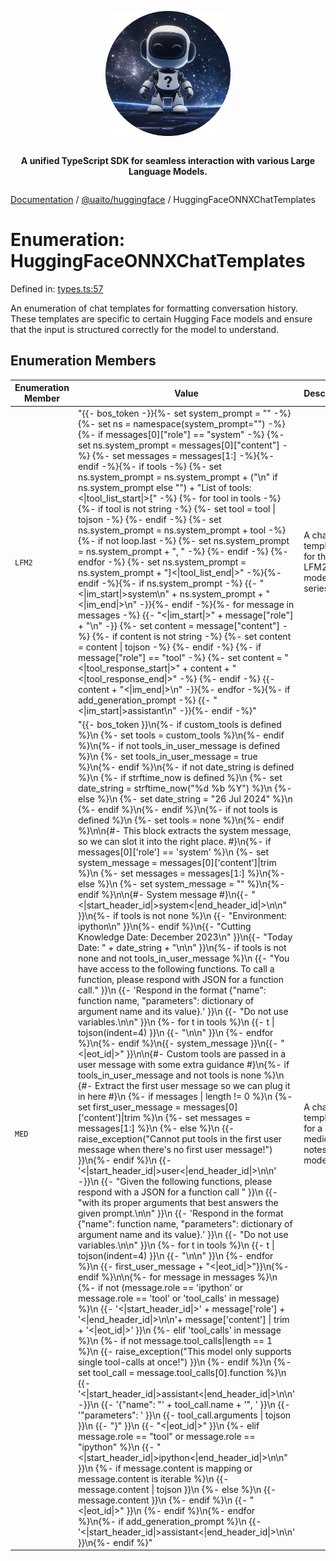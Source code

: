 <div style="display:flex; flex-direction:column; align-items:center;">
<p align="center">
  <img src="../UAITO.png" alt="UAITO Logo" width="200"/>
</p>

<p align="center">
  <strong>A unified TypeScript SDK for seamless interaction with various Large Language Models.</strong>
</p>
</div>

[Documentation](README.md) / [@uaito/huggingface](@uaito.huggingface.md) / HuggingFaceONNXChatTemplates

# Enumeration: HuggingFaceONNXChatTemplates

Defined in: [types.ts:57](https://github.com/elribonazo/uaito/blob/e0747004e756945db95e651c1acbbc56d72b8bba/packages/huggingFace/src/types.ts#L57)

An enumeration of chat templates for formatting conversation history.
These templates are specific to certain Hugging Face models and ensure that
the input is structured correctly for the model to understand.

## Enumeration Members

| Enumeration Member | Value | Description | Defined in |
| ------ | ------ | ------ | ------ |
| <a id="lfm2"></a> `LFM2` | "\{\{- bos\_token -\}\}\{%- set system\_prompt = \"\" -%\}\{%- set ns = namespace(system\_prompt=\"\") -%\}\{%- if messages\[0\]\[\"role\"\] == \"system\" -%\} \{%- set ns.system\_prompt = messages\[0\]\[\"content\"\] -%\} \{%- set messages = messages\[1:\] -%\}\{%- endif -%\}\{%- if tools -%\} \{%- set ns.system\_prompt = ns.system\_prompt + (\"\n\" if ns.system\_prompt else \"\") + \"List of tools: \<\|tool\_list\_start\|\>\[\" -%\} \{%- for tool in tools -%\} \{%- if tool is not string -%\} \{%- set tool = tool \| tojson -%\} \{%- endif -%\} \{%- set ns.system\_prompt = ns.system\_prompt + tool -%\} \{%- if not loop.last -%\} \{%- set ns.system\_prompt = ns.system\_prompt + \", \" -%\} \{%- endif -%\} \{%- endfor -%\} \{%- set ns.system\_prompt = ns.system\_prompt + \"\]\<\|tool\_list\_end\|\>\" -%\}\{%- endif -%\}\{%- if ns.system\_prompt -%\} \{\{- \"\<\|im\_start\|\>system\n\" + ns.system\_prompt + \"\<\|im\_end\|\>\n\" -\}\}\{%- endif -%\}\{%- for message in messages -%\} \{\{- \"\<\|im\_start\|\>\" + message\[\"role\"\] + \"\n\" -\}\} \{%- set content = message\[\"content\"\] -%\} \{%- if content is not string -%\} \{%- set content = content \| tojson -%\} \{%- endif -%\} \{%- if message\[\"role\"\] == \"tool\" -%\} \{%- set content = \"\<\|tool\_response\_start\|\>\" + content + \"\<\|tool\_response\_end\|\>\" -%\} \{%- endif -%\} \{\{- content + \"\<\|im\_end\|\>\n\" -\}\}\{%- endfor -%\}\{%- if add\_generation\_prompt -%\} \{\{- \"\<\|im\_start\|\>assistant\n\" -\}\}\{%- endif -%\}" | A chat template for the LFM2 model series. | [types.ts:61](https://github.com/elribonazo/uaito/blob/e0747004e756945db95e651c1acbbc56d72b8bba/packages/huggingFace/src/types.ts#L61) |
| <a id="med"></a> `MED` | "\{\{- bos\_token \}\}\n\{%- if custom\_tools is defined %\}\n \{%- set tools = custom\_tools %\}\n\{%- endif %\}\n\{%- if not tools\_in\_user\_message is defined %\}\n \{%- set tools\_in\_user\_message = true %\}\n\{%- endif %\}\n\{%- if not date\_string is defined %\}\n \{%- if strftime\_now is defined %\}\n \{%- set date\_string = strftime\_now(\"%d %b %Y\") %\}\n \{%- else %\}\n \{%- set date\_string = \"26 Jul 2024\" %\}\n \{%- endif %\}\n\{%- endif %\}\n\{%- if not tools is defined %\}\n \{%- set tools = none %\}\n\{%- endif %\}\n\n\{#- This block extracts the system message, so we can slot it into the right place. #\}\n\{%- if messages\[0\]\['role'\] == 'system' %\}\n \{%- set system\_message = messages\[0\]\['content'\]\|trim %\}\n \{%- set messages = messages\[1:\] %\}\n\{%- else %\}\n \{%- set system\_message = \"\" %\}\n\{%- endif %\}\n\n\{#- System message #\}\n\{\{- \"\<\|start\_header\_id\|\>system\<\|end\_header\_id\|\>\n\n\" \}\}\n\{%- if tools is not none %\}\n \{\{- \"Environment: ipython\n\" \}\}\n\{%- endif %\}\n\{\{- \"Cutting Knowledge Date: December 2023\n\" \}\}\n\{\{- \"Today Date: \" + date\_string + \"\n\n\" \}\}\n\{%- if tools is not none and not tools\_in\_user\_message %\}\n \{\{- \"You have access to the following functions. To call a function, please respond with JSON for a function call.\" \}\}\n \{\{- 'Respond in the format \{\"name\": function name, \"parameters\": dictionary of argument name and its value\}.' \}\}\n \{\{- \"Do not use variables.\n\n\" \}\}\n \{%- for t in tools %\}\n \{\{- t \| tojson(indent=4) \}\}\n \{\{- \"\n\n\" \}\}\n \{%- endfor %\}\n\{%- endif %\}\n\{\{- system\_message \}\}\n\{\{- \"\<\|eot\_id\|\>\" \}\}\n\n\{#- Custom tools are passed in a user message with some extra guidance #\}\n\{%- if tools\_in\_user\_message and not tools is none %\}\n \{#- Extract the first user message so we can plug it in here #\}\n \{%- if messages \| length != 0 %\}\n \{%- set first\_user\_message = messages\[0\]\['content'\]\|trim %\}\n \{%- set messages = messages\[1:\] %\}\n \{%- else %\}\n \{\{- raise\_exception(\"Cannot put tools in the first user message when there's no first user message!\") \}\}\n\{%- endif %\}\n \{\{- '\<\|start\_header\_id\|\>user\<\|end\_header\_id\|\>\n\n' -\}\}\n \{\{- \"Given the following functions, please respond with a JSON for a function call \" \}\}\n \{\{- \"with its proper arguments that best answers the given prompt.\n\n\" \}\}\n \{\{- 'Respond in the format \{\"name\": function name, \"parameters\": dictionary of argument name and its value\}.' \}\}\n \{\{- \"Do not use variables.\n\n\" \}\}\n \{%- for t in tools %\}\n \{\{- t \| tojson(indent=4) \}\}\n \{\{- \"\n\n\" \}\}\n \{%- endfor %\}\n \{\{- first\_user\_message + \"\<\|eot\_id\|\>\"\}\}\n\{%- endif %\}\n\n\{%- for message in messages %\}\n \{%- if not (message.role == 'ipython' or message.role == 'tool' or 'tool\_calls' in message) %\}\n \{\{- '\<\|start\_header\_id\|\>' + message\['role'\] + '\<\|end\_header\_id\|\>\n\n'+ message\['content'\] \| trim + '\<\|eot\_id\|\>' \}\}\n \{%- elif 'tool\_calls' in message %\}\n \{%- if not message.tool\_calls\|length == 1 %\}\n \{\{- raise\_exception(\"This model only supports single tool-calls at once!\") \}\}\n \{%- endif %\}\n \{%- set tool\_call = message.tool\_calls\[0\].function %\}\n \{\{- '\<\|start\_header\_id\|\>assistant\<\|end\_header\_id\|\>\n\n' -\}\}\n \{\{- '\{\"name\": \"' + tool\_call.name + '\", ' \}\}\n \{\{- '\"parameters\": ' \}\}\n \{\{- tool\_call.arguments \| tojson \}\}\n \{\{- \"\}\" \}\}\n \{\{- \"\<\|eot\_id\|\>\" \}\}\n \{%- elif message.role == \"tool\" or message.role == \"ipython\" %\}\n \{\{- \"\<\|start\_header\_id\|\>ipython\<\|end\_header\_id\|\>\n\n\" \}\}\n \{%- if message.content is mapping or message.content is iterable %\}\n \{\{- message.content \| tojson \}\}\n \{%- else %\}\n \{\{- message.content \}\}\n \{%- endif %\}\n \{\{- \"\<\|eot\_id\|\>\" \}\}\n \{%- endif %\}\n\{%- endfor %\}\n\{%- if add\_generation\_prompt %\}\n \{\{- '\<\|start\_header\_id\|\>assistant\<\|end\_header\_id\|\>\n\n' \}\}\n\{%- endif %\}" | A chat template for a medical notes model. | [types.ts:71](https://github.com/elribonazo/uaito/blob/e0747004e756945db95e651c1acbbc56d72b8bba/packages/huggingFace/src/types.ts#L71) |
